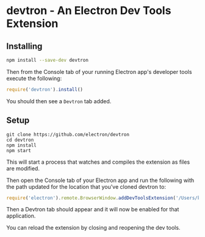 # devtron - An Electron Dev Tools Extension

## Installing

```sh
npm install --save-dev devtron
```

Then from the Console tab of your running Electron app's developer tools
execute the following:

```js
require('devtron').install()
```

You should then see a `Devtron` tab added.

## Setup

```
git clone https://github.com/electron/devtron
cd devtron
npm install
npm start
```

This will start a process that watches and compiles the extension as files
are modified.

Then open the Console tab of your Electron app and run the following with the
path updated for the location that you've cloned devtron to:

```js
require('electron').remote.BrowserWindow.addDevToolsExtension('/Users/kevin/github/devtron')
```

Then a Devtron tab should appear and it will now be enabled for that
application.

You can reload the extension by closing and reopening the dev tools.
